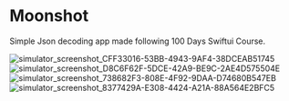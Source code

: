 # Moonshot

Simple Json decoding app made following 100 Days Swiftui Course.

![simulator_screenshot_CFF33016-53BB-4943-9AF4-38DCEAB51745](https://user-images.githubusercontent.com/113336356/218073276-8bd66d93-1a9f-4b5c-b3d0-3d6a182862c9.png)
![simulator_screenshot_D8C6F62F-5DCE-42A9-BE9C-2AE4D575504E](https://user-images.githubusercontent.com/113336356/218073316-a7405bd1-a3ff-4431-a8b2-afedbac944ae.png)
![simulator_screenshot_738682F3-808E-4F92-9DAA-D74680B547EB](https://user-images.githubusercontent.com/113336356/218073346-651ee481-d5fe-478e-9737-4f2294b26b6d.png)
![simulator_screenshot_8377429A-E308-4424-A21A-88A564E2BFC5](https://user-images.githubusercontent.com/113336356/218073368-4d358dae-16d5-4009-b241-3804e8b07564.png)
